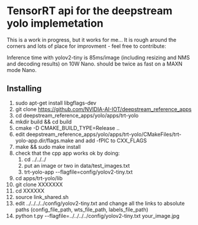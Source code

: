 # TensorRT api for the deepstream yolo implemetation

This is a work in progress, but it works for me... It is rough around the corners and lots of place for improvment - feel free to contribute:

Inference time with yolov2-tiny is 85ms/image (including resizing and NMS and decoding results) on 10W Nano. should be twice as fast on a MAXN mode Nano.


## Installing

1. sudo apt-get install libgflags-dev
1. git clone https://github.com/NVIDIA-AI-IOT/deepstream_reference_apps
1. cd deepstream_reference_apps/yolo/apps/trt-yolo
1. mkdir build && cd build
1. cmake -D CMAKE_BUILD_TYPE=Release ..
1. edit deepstream_reference_apps/yolo/apps/trt-yolo/CMakeFiles/trt-yolo-app.dir/flags.make and add -fPIC to CXX_FLAGS
1. make && sudo make install
1. check that the cpp app works ok by doing:
	1. cd ../../../
	1. put an image or two in data/test_images.txt
	1. trt-yolo-app --flagfile=config/yolov2-tiny.txt
1. cd apps/trt-yolo/lib
1. git clone XXXXXXX
1. cd XXXXXX
1. source link_shared.sh
1. edit ../../../../config/yolov2-tiny.txt and change all the links to absolute paths (config_file_path, wts_file_path, labels_file_path)
1. python t.py --flagfile=../../../../config/yolov2-tiny.txt your_image.jpg
